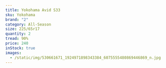 ```yaml
---
title: Yokohama Avid S33
sku: Yokohama
brand: "2"
category: All-Season
size: 225/65r17
quantity: 2
tread: 90%
price: 240
inStock: true
images:
  - /static/img/530661671_1924971898343384_6075555480869446869_n.jpg
---
```

